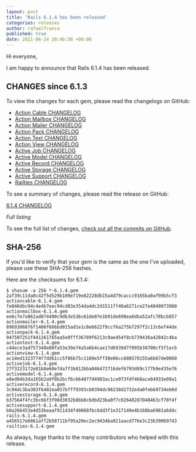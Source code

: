 ```yaml
---
layout: post
title: 'Rails 6.1.4 has been released'
categories: releases
author: rafaelfranca
published: true
date: 2021-06-24 20:46:50 +00:00
---
```

Hi everyone,

I am happy to announce that Rails 6.1.4 has been released.


## CHANGES since 6.1.3

To view the changes for each gem, please read the changelogs on GitHub:
* [Action Cable CHANGELOG](https://github.com/rails/rails/blob/v6.1.4/actioncable/CHANGELOG.md)
* [Action Mailbox CHANGELOG](https://github.com/rails/rails/blob/v6.1.4/actionmailbox/CHANGELOG.md)
* [Action Mailer CHANGELOG](https://github.com/rails/rails/blob/v6.1.4/actionmailer/CHANGELOG.md)
* [Action Pack CHANGELOG](https://github.com/rails/rails/blob/v6.1.4/actionpack/CHANGELOG.md)
* [Action Text CHANGELOG](https://github.com/rails/rails/blob/v6.1.4/actiontext/CHANGELOG.md)
* [Action View CHANGELOG](https://github.com/rails/rails/blob/v6.1.4/actionview/CHANGELOG.md)
* [Active Job CHANGELOG](https://github.com/rails/rails/blob/v6.1.4/activejob/CHANGELOG.md)
* [Active Model CHANGELOG](https://github.com/rails/rails/blob/v6.1.4/activemodel/CHANGELOG.md)
* [Active Record CHANGELOG](https://github.com/rails/rails/blob/v6.1.4/activerecord/CHANGELOG.md)
* [Active Storage CHANGELOG](https://github.com/rails/rails/blob/v6.1.4/activestorage/CHANGELOG.md)
* [Active Support CHANGELOG](https://github.com/rails/rails/blob/v6.1.4/activesupport/CHANGELOG.md)
* [Railties CHANGELOG](https://github.com/rails/rails/blob/v6.1.4/railties/CHANGELOG.md)

To see a summary of changes, please read the release on GitHub:

[6.1.4 CHANGELOG](https://github.com/rails/rails/releases/tag/v6.1.4)

*Full listing*

To see the full list of changes, [check out all the commits on
GitHub](https://github.com/rails/rails/compare/v6.1.3...v6.1.4).

## SHA-256

If you'd like to verify that your gem is the same as the one I've uploaded,
please use these SHA-256 hashes.

Here are the checksums for 6.1.4:

```
$ shasum -a 256 *-6.1.4.gem
2af39c11da8c42f5d529b109e719e82228db15a4d79caccc9165ba0af99b5cf3  actioncable-6.1.4.gem
fe846dbc94c4e4b7eec94cd83e354da4dc2d1511ff40a6271ce27e4849073980  actionmailbox-6.1.4.gem
ee6c7e7a862ad874490c9db3e536c61de07e1b91de698ea6dba52afc78bcb857  actionmailer-6.1.4.gem
8969306876f1406f666bd015ad1e1c8e6622f9ccf6a275b7297f2c13c6ef44de  actionpack-6.1.4.gem
947507251f441261765aa5e8fff36789f6213c9ae454f8cb739436a42842c4ba  actiontext-6.1.4.gem
c44ece3ad757340e80fa53e39e74a5a6b4cae17d6939d7f095b38700cf5f1ecb  actionview-6.1.4.gem
ac14ed1323774f7ddb1cc5f86b75c1169e5ff38e06cc680578155a6b67de0060  activejob-6.1.4.gem
27f3223172e81b8e60e7da7f3b812bba046472716def6793d89c177b9e435e76  activemodel-6.1.4.gem
e0ed04b3da165b2a9f0b2bcf6c664077d4903ac1ce073fdf460ace04933e09a1  activerecord-6.1.4.gem
3c94dc3ba303f6482ea057bfff9393cb0394dc96238d2732eda0feb69734eb0d  activestorage-6.1.4.gem
b37564f4fc3bc66f3f98d3032b8bb8cbdbd23ba0f7c02648287048463cf70f4f  activesupport-6.1.4.gem
b0a266453e4d53beaaf911434f49868fbc6dd3f1e317149e4b160ba6981a6d4c  rails-6.1.4.gem
a456517e6861aff2b58711bf95a20ec2ec9434ba921aacd776e3c23b39069743  railties-6.1.4.gem
```

As always, huge thanks to the many contributors who helped with this release.

